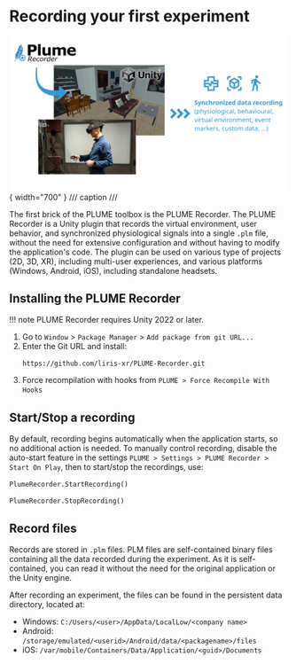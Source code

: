# Recording your first experiment

![PLUME Recorder](assets/recorder_teaser.png){ width="700" }
/// caption
///

The first brick of the PLUME toolbox is the PLUME Recorder. The PLUME Recorder is a Unity plugin that records the virtual environment, user behavior, and synchronized physiological signals into a single `.plm` file, without the need for extensive configuration and without having to modify the application's code. The plugin can be used on various type of projects (2D, 3D, XR), including multi-user experiences, and various platforms (Windows, Android, iOS), including standalone headsets.

## Installing the PLUME Recorder

!!! note
    PLUME Recorder requires Unity 2022 or later.

1. Go to `Window` > `Package Manager` > `Add package from git URL...`
2. Enter the Git URL and install: 
   ```{.copy}
   https://github.com/liris-xr/PLUME-Recorder.git
   ```
3. Force recompilation with hooks from `PLUME > Force Recompile With Hooks`

## Start/Stop a recording

By default, recording begins automatically when the application starts, so no additional action is needed. To manually control recording, disable the auto-start feature in the settings `PLUME > Settings > PLUME Recorder > Start On Play`, then to start/stop the recordings, use:
``` { .csharp .copy }
PlumeRecorder.StartRecording()
```
``` { .csharp .copy }
PlumeRecorder.StopRecording()
```

## Record files

Records are stored in `.plm` files. PLM files are self-contained binary files containing all the data recorded during the experiment. As it is self-contained, you can read it without the need for the original application or the Unity engine.

After recording an experiment, the files can be found in the persistent data directory, located at:

* Windows: `C:/Users/<user>/AppData/LocalLow/<company name>`
* Android: `/storage/emulated/<userid>/Android/data/<packagename>/files`
* iOS: `/var/mobile/Containers/Data/Application/<guid>/Documents`
